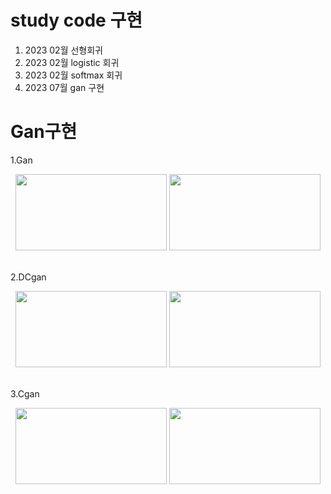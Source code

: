 # study code 구현 
1. 2023 02월  선형회귀 
2. 2023 02월  logistic 회귀
3. 2023 02월  softmax 회귀
4. 2023 07월 gan 구현

# Gan구현 

1.Gan
<br>
<p align="center">
  <img src = https://github.com/now1256/Seminar/assets/94968792/d7d32fc8-a4a5-45d1-946c-97e587f1ef4e height="122px" width="242px">
  <img src= https://github.com/now1256/Seminar/assets/94968792/c09e18b1-4a4e-49f4-af1b-309202ef1ca7 height="122px" width="242px">
</p>
<br>
2.DCgan
<br>
<p align="center">
  <img src= https://github.com/now1256/Seminar/assets/94968792/03304032-d367-4ef6-b86a-7c9deccbbb58 height="122px" width="242px">
  <img src= https://github.com/now1256/Seminar/assets/94968792/33265f20-27ea-48e0-b5d6-80faf45de978 height="122px" width="242px">
</p>
<br>
3.Cgan
<p align="center">
  <img src = https://github.com/now1256/Seminar/assets/94968792/9fe36e57-cfe8-476e-9fec-016ae0681537 height="122px" width="242px">
   <img src = https://github.com/now1256/Seminar/assets/94968792/5f9b7221-a55f-4305-a949-20fd5ccd78db  height="122px" width="242px">
</p>
